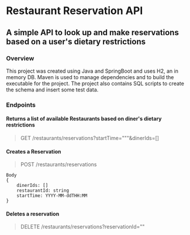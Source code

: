 # Restaurant Reservation API

## A simple API to look up and make reservations based on a user's dietary restrictions

### Overview
This project was created using Java and SpringBoot and uses H2, an in memory DB. Maven is used to manage dependencies 
and to build the executable for the project. The project also contains SQL scripts to create the schema and insert some test data.

### Endpoints
#### Returns a list of available Restaurants based on diner's dietary restrictions
> GET /restaurants/reservations?startTime="""&dinerIds=[]

#### Creates a Reservation
> POST /restaurants/reservations

    Body
    {
        dinerIds: []
        restaurantId: string
        startTime: YYYY-MM-ddTHH:MM
    }

#### Deletes a reservation
> DELETE /restaurants/reservations?reservationId=""
